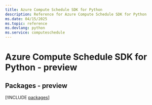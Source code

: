 ```yaml
---
title: Azure Compute Schedule SDK for Python
description: Reference for Azure Compute Schedule SDK for Python
ms.date: 04/15/2025
ms.topic: reference
ms.devlang: python
ms.service: computeschedule
---
```

# Azure Compute Schedule SDK for Python - preview
## Packages - preview
[!INCLUDE [packages](compute-schedule-index.md)]
